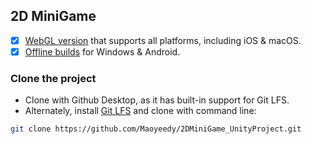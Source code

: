 ## 2D MiniGame
- [x] [WebGL version](https://maoyeedy.cyou/minigame/index.html) that supports all platforms, including iOS & macOS.
- [x] [Offline builds](https://github.com/Maoyeedy/2DMiniGame_UnityProject/releases) for Windows & Android.

### Clone the project
- Clone with Github Desktop, as it has built-in support for Git LFS.
- Alternately, install [Git LFS](https://git-lfs.com/) and clone with command line:
```bash
git clone https://github.com/Maoyeedy/2DMiniGame_UnityProject.git
```
